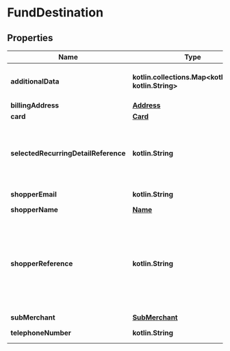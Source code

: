 
# FundDestination

## Properties
Name | Type | Description | Notes
------------ | ------------- | ------------- | -------------
**additionalData** | **kotlin.collections.Map&lt;kotlin.String, kotlin.String&gt;** | a map of name/value pairs for passing in additional/industry-specific data |  [optional]
**billingAddress** | [**Address**](Address.md) |  |  [optional]
**card** | [**Card**](Card.md) |  |  [optional]
**selectedRecurringDetailReference** | **kotlin.String** | The &#x60;recurringDetailReference&#x60; you want to use for this payment. The value &#x60;LATEST&#x60; can be used to select the most recently stored recurring detail. |  [optional]
**shopperEmail** | **kotlin.String** | the email address of the person |  [optional]
**shopperName** | [**Name**](Name.md) |  |  [optional]
**shopperReference** | **kotlin.String** | Required for recurring payments.  Your reference to uniquely identify this shopper, for example user ID or account ID. Minimum length: 3 characters. &gt; Your reference must not include personally identifiable information (PII), for example name or email address. |  [optional]
**subMerchant** | [**SubMerchant**](SubMerchant.md) |  |  [optional]
**telephoneNumber** | **kotlin.String** | the telephone number of the person |  [optional]



